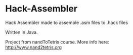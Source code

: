 # Hack-Assembler
Hack Assembler made to assemble .asm files to .hack files

Written in Java.

Project from nandToTetris course. More info here: http://www.nand2tetris.org
